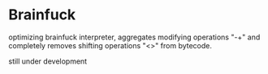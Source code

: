 # Brainfuck
optimizing brainfuck interpreter, aggregates modifying operations "-+" 
and completely removes shifting operations "<>" from bytecode.

still under development